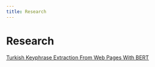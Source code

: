 ```yaml
---
title: Research
---
```


# <i class="fas fa-microscope"></i>Research


[Turkish Keyphrase Extraction From Web Pages With BERT](https://stmaiteam.github.io/research/keyphrase_extraction)

